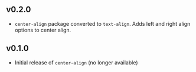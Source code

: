 ## v0.2.0

- `center-align` package converted to `text-align`.  Adds left and right align
options to center align.

## v0.1.0

- Initial release of `center-align` (no longer available)
